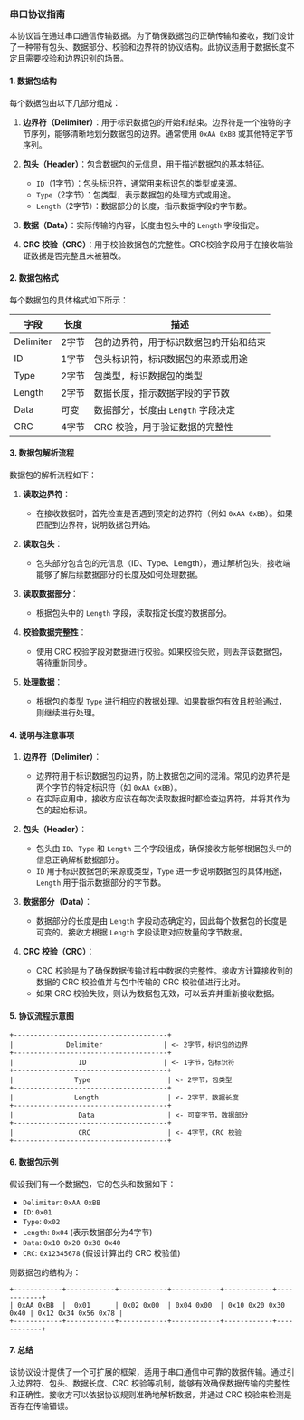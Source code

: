 ### 串口协议指南

本协议旨在通过串口通信传输数据。为了确保数据包的正确传输和接收，我们设计了一种带有包头、数据部分、校验和边界符的协议结构。此协议适用于数据长度不定且需要校验和边界识别的场景。

#### 1. 数据包结构

每个数据包由以下几部分组成：

1. **边界符（Delimiter）**：用于标识数据包的开始和结束。边界符是一个独特的字节序列，能够清晰地划分数据包的边界。通常使用 `0xAA 0xBB` 或其他特定字节序列。

2. **包头（Header）**：包含数据包的元信息，用于描述数据包的基本特征。
   - `ID`（1字节）：包头标识符，通常用来标识包的类型或来源。
   - `Type`（2字节）：包类型，表示数据包的处理方式或用途。
   - `Length`（2字节）：数据部分的长度，指示数据字段的字节数。

3. **数据（Data）**：实际传输的内容，长度由包头中的 `Length` 字段指定。

4. **CRC 校验（CRC）**：用于校验数据包的完整性。CRC校验字段用于在接收端验证数据是否完整且未被篡改。

#### 2. 数据包格式

每个数据包的具体格式如下所示：

| 字段      | 长度  | 描述                                   |
| --------- | ----- | -------------------------------------- |
| Delimiter | 2字节 | 包的边界符，用于标识数据包的开始和结束 |
| ID        | 1字节 | 包头标识符，标识数据包的来源或用途     |
| Type      | 2字节 | 包类型，标识数据包的类型               |
| Length    | 2字节 | 数据长度，指示数据字段的字节数         |
| Data      | 可变  | 数据部分，长度由 `Length` 字段决定     |
| CRC       | 4字节 | CRC 校验，用于验证数据的完整性         |

#### 3. 数据包解析流程

数据包的解析流程如下：

1. **读取边界符**：
   - 在接收数据时，首先检查是否遇到预定的边界符（例如 `0xAA 0xBB`）。如果匹配到边界符，说明数据包开始。

2. **读取包头**：
   - 包头部分包含包的元信息（ID、Type、Length），通过解析包头，接收端能够了解后续数据部分的长度及如何处理数据。

3. **读取数据部分**：
   - 根据包头中的 `Length` 字段，读取指定长度的数据部分。

4. **校验数据完整性**：
   - 使用 CRC 校验字段对数据进行校验。如果校验失败，则丢弃该数据包，等待重新同步。

5. **处理数据**：
   - 根据包的类型 `Type` 进行相应的数据处理。如果数据包有效且校验通过，则继续进行处理。

#### 4. 说明与注意事项

1. **边界符（Delimiter）**：
   - 边界符用于标识数据包的边界，防止数据包之间的混淆。常见的边界符是两个字节的特定标识符（如 `0xAA 0xBB`）。
   - 在实际应用中，接收方应该在每次读取数据时都检查边界符，并将其作为包的起始标识。

2. **包头（Header）**：
   - 包头由 `ID`、`Type` 和 `Length` 三个字段组成，确保接收方能够根据包头中的信息正确解析数据部分。
   - `ID` 用于标识数据包的来源或类型，`Type` 进一步说明数据包的具体用途，`Length` 用于指示数据部分的字节数。

3. **数据部分（Data）**：
   - 数据部分的长度是由 `Length` 字段动态确定的，因此每个数据包的长度是可变的。接收方根据 `Length` 字段读取对应数量的字节数据。

4. **CRC 校验（CRC）**：
   - CRC 校验是为了确保数据传输过程中数据的完整性。接收方计算接收到的数据的 CRC 校验值并与包中传输的 CRC 校验值进行比对。
   - 如果 CRC 校验失败，则认为数据包无效，可以丢弃并重新接收数据。

#### 5. 协议流程示意图

```plaintext
+--------------------------------------+
|             Delimiter               | <- 2字节，标识包的边界
+--------------------------------------+
|                ID                   | <- 1字节，包标识符
+--------------------------------------+
|               Type                   | <- 2字节，包类型
+--------------------------------------+
|               Length                 | <- 2字节，数据长度
+--------------------------------------+
|                Data                  | <- 可变字节，数据部分
+--------------------------------------+
|                CRC                   | <- 4字节，CRC 校验
+--------------------------------------+
```

#### 6. 数据包示例

假设我们有一个数据包，它的包头和数据如下：

- `Delimiter`: `0xAA 0xBB`
- `ID`: `0x01`
- `Type`: `0x02`
- `Length`: `0x04` (表示数据部分为4字节)
- `Data`: `0x10 0x20 0x30 0x40`
- `CRC`: `0x12345678` (假设计算出的 CRC 校验值)

则数据包的结构为：

```plaintext
+------------+------------+------------+------------+------------+------------+
| 0xAA 0xBB  |  0x01      | 0x02 0x00  | 0x04 0x00  | 0x10 0x20 0x30 0x40 | 0x12 0x34 0x56 0x78 |
+------------+------------+------------+------------+------------+------------+
```

#### 7. 总结

该协议设计提供了一个可扩展的框架，适用于串口通信中可靠的数据传输。通过引入边界符、包头、数据长度、CRC 校验等机制，能够有效确保数据传输的完整性和正确性。接收方可以依据协议规则准确地解析数据，并通过 CRC 校验来检测是否存在传输错误。